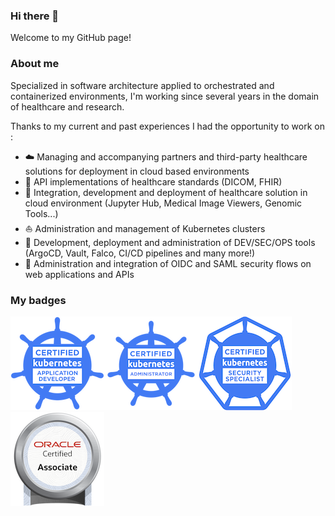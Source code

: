 ### Hi there 👋

Welcome to my GitHub page! 

### About me

Specialized in software architecture applied to orchestrated and containerized environments, I'm working since several years in the domain of healthcare and research.

Thanks to my current and past experiences I had the opportunity to work on :
- :cloud: Managing and accompanying partners and third-party healthcare solutions for deployment in cloud based environments 
- :hospital: API implementations of healthcare standards (DICOM, FHIR) 
- :rocket: Integration, development and deployment of healthcare solution in cloud environment (Jupyter Hub, Medical Image Viewers, Genomic Tools...)
- :sailboat: Administration and management of Kubernetes clusters
- :light_rail: Development, deployment and administration of DEV/SEC/OPS tools (ArgoCD, Vault, Falco, CI/CD pipelines and many more!)
- :closed_lock_with_key: Administration and integration of OIDC and SAML security flows on web applications and APIs

### My badges

[![CKAD certification](./resources/badges/ckad-certified-kubernetes-application-developer.png)](https://www.credly.com/badges/cd6fab3e-a18e-4f78-80bc-456b5473397f/public_url)[![CKA certification](./resources/badges/cka-certified-kubernetes-administrator.png)](https://www.credly.com/badges/6f5411c9-10fb-478f-8bc7-015f8598c03b/public_url)[![CKS certification](./resources/badges/cks-certified-kubernetes-security-specialist.png)](https://www.credly.com/badges/e3d0c4d5-183d-45d3-9967-a939365ff58b/public_url)[![Java SE 8 Programmer](./resources/badges/oracle-certified-associate-java-se-8-programmer.png)](https://www.credly.com/badges/461e089b-98fc-4996-ab2c-43a4364cc19e/public_url)

<!--
**kzgrzendek/kzgrzendek** is a ✨ _special_ ✨ repository because its `README.md` (this file) appears on your GitHub profile.

Here are some ideas to get you started:

- 🔭 I’m currently working on ...
- 🌱 I’m currently learning ...
- 👯 I’m looking to collaborate on ...
- 🤔 I’m looking for help with ...
- 💬 Ask me about ...
- 📫 How to reach me: ...
- 😄 Pronouns: ...
- ⚡ Fun fact: ...
-->
